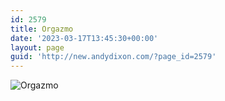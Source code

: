 ```yaml
---
id: 2579
title: Orgazmo
date: '2023-03-17T13:45:30+00:00'
layout: page
guid: 'http://new.andydixon.com/?page_id=2579'
---
```


![Orgazmo](https://i0.wp.com/assets.g8x2.ldn.idrivee2-23.com/posters/Orgazmo%2001.jpg?w=1200&ssl=1 "Orgazmo")